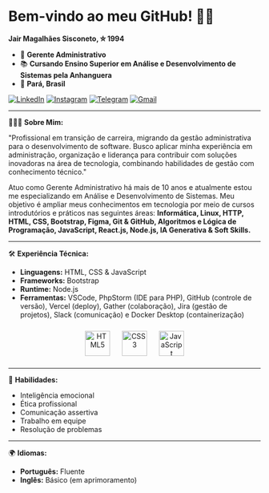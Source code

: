 # Bem-vindo ao meu GitHub! 🚀✨
**Jair Magalhães Sisconeto, ⛥ 1994**
- 💼 **Gerente Administrativo**  
- 📚 **Cursando Ensino Superior em **Análise e Desenvolvimento de Sistemas** pela Anhanguera**  
- 🏡 **Pará, Brasil**
 
  
[<img src="https://img.icons8.com/color/24/linkedin.png" alt="LinkedIn">](https://www.linkedin.com/in/jairsisconeto)
[<img src="https://img.icons8.com/color/24/instagram-new.png" alt="Instagram">](https://www.instagram.com/jairsisconeto)
[<img src="https://img.icons8.com/color/24/telegram-app.png" alt="Telegram">](https://t.me/jairsisconeto)
[<img src="https://img.icons8.com/color/24/gmail-new.png" alt="Gmail">](mailto:jairsisconeto@gmail.com)

---

🙍🏻‍♂️ **Sobre Mim:**  

"Profissional em transição de carreira, migrando da gestão administrativa para o desenvolvimento de software. Busco aplicar minha experiência em administração, organização e liderança para contribuir com soluções inovadoras na área de tecnologia, combinando habilidades de gestão com conhecimento técnico."

Atuo como Gerente Administrativo há mais de 10 anos e atualmente estou me especializando em Análise e Desenvolvimento de Sistemas. Meu objetivo é ampliar meus conhecimentos em tecnologia por meio de cursos introdutórios e práticos nas seguintes áreas: **Informática, Linux, HTTP, HTML, CSS, Bootstrap, Figma, Git & GitHub, Algoritmos e Lógica de Programação, JavaScript, React.js, Node.js, IA Generativa & Soft Skills.**

---

🛠️ **Experiência Técnica:**  
- **Linguagens:** HTML, CSS & JavaScript  
- **Frameworks:** Bootstrap
- **Runtime:** Node.js
- **Ferramentas:** VSCode, PhpStorm (IDE para PHP), GitHub (controle de versão), Vercel (deploy), Gather (colaboração), Jira (gestão de projetos), Slack (comunicação) e Docker Desktop (containerização)  

<div align="center">
  <img src="https://cdn.jsdelivr.net/gh/devicons/devicon/icons/html5/html5-original.svg" alt="HTML5" width="50px" style="margin: 10px;"/>
  <img src="https://cdn.jsdelivr.net/gh/devicons/devicon/icons/css3/css3-original.svg" alt="CSS3" width="50px" style="margin: 10px;"/>
  <img src="https://cdn.jsdelivr.net/gh/devicons/devicon/icons/javascript/javascript-original.svg" alt="JavaScript" width="50px" style="margin: 10px;"/>
</div>

---

🧠 **Habilidades:**  
- Inteligência emocional  
- Ética profissional  
- Comunicação assertiva  
- Trabalho em equipe  
- Resolução de problemas

---

🌍 **Idiomas:**  
- **Português:** Fluente  
- **Inglês:** Básico (em aprimoramento)
